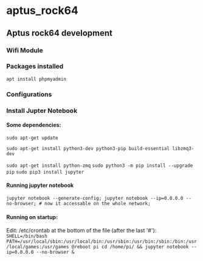 # aptus_rock64
## Aptus rock64 development

### Wifi Module


### Packages installed
``apt install phpmyadmin``


### Configurations


### Install Jupter Notebook

#### Some dependencies:
``sudo apt-get update ``

``sudo apt-get install python3-dev python3-pip build-essential libzmq3-dev``

``sudo apt-get install python-zmq``
``sudo python3 -m pip install --upgrade pip``
``sudo pip3 install jupyter``

#### Running jupyter notebook
``
jupyter notebook --generate-config;
jupyter notebook --ip=0.0.0.0 --no-browser; # now it accessable on the whole network;
``
#### Running on startup:
Edit: /etc/crontab at the bottom of the file (after the last '#'):
``
SHELL=/bin/bash
PATH=/usr/local/sbin:/usr/local/bin:/usr/sbin:/usr/bin:/sbin:/bin:/usr/local/games:/usr/games
@reboot pi cd /home/pi/ && jupyter notebook --ip=0.0.0.0 --no-browser &
``
